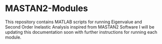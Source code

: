 # MASTAN2-Modules
This repository contains MATLAB scripts for running Eigenvalue and Second Order Inelastic Analysis inspired from MASTAN2 Software
I will be updating this documentation soon with further instructions for running each module. 
